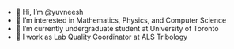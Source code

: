 - 👋 Hi, I’m @yuvneesh
- 👀 I’m interested in Mathematics, Physics, and Computer Science
- 🌱 I’m currently undergraduate student at University of Toronto
- 🧪 I work as Lab Quality Coordinator at ALS Tribology 

<!---
yuvneesh/yuvneesh is a ✨ special ✨ repository because its `README.md` (this file) appears on your GitHub profile.
You can click the Preview link to take a look at your changes.
--->
